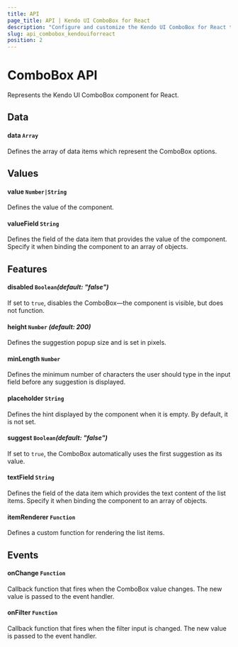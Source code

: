 ```yaml
---
title: API
page_title: API | Kendo UI ComboBox for React
description: "Configure and customize the Kendo UI ComboBox for React through its API reference."
slug: api_combobox_kendouiforreact
position: 2
---
```


# ComboBox API
Represents the Kendo UI ComboBox component for React.


## Data
#### data `Array`
Defines the array of data items which represent the ComboBox options.


## Values

#### value `Number|String`
Defines the value of the component.

#### valueField `String`
Defines the field of the data item that provides the value of the component. Specify it when binding the component to an array of objects.

## Features

#### disabled `Boolean`*(default: "false")*
If set to `true`, disables the ComboBox&mdash;the component is visible, but does not function.

#### height `Number` *(default: 200)*
Defines the suggestion popup size and is set in pixels.

#### minLength `Number`
Defines the minimum number of characters the user should type in the input field before any suggestion is displayed.

#### placeholder `String`
Defines the hint displayed by the component when it is empty. By default, it is not set.

#### suggest `Boolean`*(default: "false")*
If set to `true`, the ComboBox automatically uses the first suggestion as its value.

#### textField `String`
Defines the field of the data item which provides the text content of the list items. Specify it when binding the component to an array of objects.

#### itemRenderer `Function`  
Defines a custom function for rendering the list items.


## Events

#### onChange `Function`
Callback function that fires when the ComboBox value changes. The new value is passed to the event handler.

#### onFilter `Function`
Callback function that fires when the filter input is changed. The new value is passed to the event handler.
